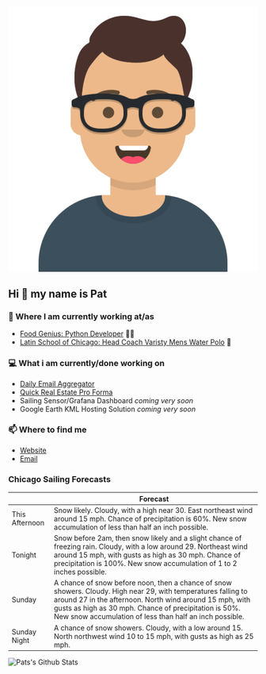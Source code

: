 [![Social banner for p-j-falconer](https://raw.githubusercontent.com/P-J-FALCONER/P-J-FALCONER/master/assets/avataaars.svg)](https://patfalconer.com/)
## Hi :wave: my name is Pat

### 💼 Where I am currently working at/as
- [Food Genius: Python Developer](https://getfoodgenius.com/) 🍔🐍
- [Latin School of Chicago: Head Coach Varisty Mens Water Polo](https://www.latinschool.org/) 🤽


### 💻 What i am currently/done working on
 - [Daily Email Aggregator](https://github.com/P-J-FALCONER/dott_daily_mail)
 - [Quick Real Estate Pro Forma](https://github.com/P-J-FALCONER/henry)
 - Sailing Sensor/Grafana Dashboard *coming very soon*
 - Google Earth KML Hosting Solution *coming very soon*

### 📫 Where to find me
 - [Website](https://patfalconer.com/)
 - [Email](mailto:patrick.j.falconer@gmail.com)


### Chicago Sailing Forecasts
|   | Forecast  |
|---|---|
| This Afternoon | Snow likely. Cloudy, with a high near 30. East northeast wind around 15 mph. Chance of precipitation is 60%. New snow accumulation of less than half an inch possible. |
| Tonight | Snow before 2am, then snow likely and a slight chance of freezing rain. Cloudy, with a low around 29. Northeast wind around 15 mph, with gusts as high as 30 mph. Chance of precipitation is 100%. New snow accumulation of 1 to 2 inches possible. |
| Sunday | A chance of snow before noon, then a chance of snow showers. Cloudy. High near 29, with temperatures falling to around 27 in the afternoon. North wind around 15 mph, with gusts as high as 30 mph. Chance of precipitation is 50%. New snow accumulation of less than half an inch possible. |
| Sunday Night | A chance of snow showers. Cloudy, with a low around 15. North northwest wind 10 to 15 mph, with gusts as high as 25 mph. |

![Pats's Github Stats](https://github-readme-stats.vercel.app/api?username=p-j-falconer&show_icons=true&theme=radical)
